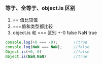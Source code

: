 ### 等于、全等于、object.is 区别

1. == 值比较值
2. ===值和类型都比较
3. object.is 和 === 区别  +-0 false   NaN true

```javascript
console.log(+0 === -0);       //true
console.log(NaN === NaN);     //false
Object.is(+0,-0)              //false
Object.is(NaN,NaN)            //true
```

### 